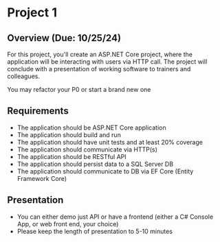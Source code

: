 # Project 1

## Overview (Due: 10/25/24)

For this project, you'll create an ASP.NET Core project, where the application will be interacting with users via HTTP call. The project will conclude with a presentation of working software to trainers and colleagues.

You may refactor your P0 or start a brand new one

## Requirements
- The application should be ASP.NET Core application
- The application should build and run
- The application should have unit tests and at least 20% coverage
- The application should communicate via HTTP(s)
- The application should be RESTful API
- The application should persist data to a SQL Server DB
- The application should communicate to DB via EF Core (Entity Framework Core)

## Presentation
- You can either demo just API or have a frontend (either a C# Console App, or web front end, your choice)
- Please keep the length of presentation to 5-10 minutes